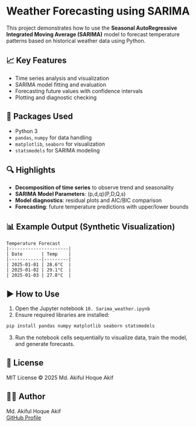 # Weather Forecasting using SARIMA

This project demonstrates how to use the **Seasonal AutoRegressive Integrated Moving Average (SARIMA)** model to forecast temperature patterns based on historical weather data using Python.

## 📈 Key Features
- Time series analysis and visualization
- SARIMA model fitting and evaluation
- Forecasting future values with confidence intervals
- Plotting and diagnostic checking

## 🧪 Packages Used
- Python 3
- `pandas`, `numpy` for data handling
- `matplotlib`, `seaborn` for visualization
- `statsmodels` for SARIMA modeling


## 🔍 Highlights

- **Decomposition of time series** to observe trend and seasonality
- **SARIMA Model Parameters**: (p,d,q)(P,D,Q,s)
- **Model diagnostics**: residual plots and AIC/BIC comparison
- **Forecasting**: future temperature predictions with upper/lower bounds

## 📊 Example Output (Synthetic Visualization)
```
Temperature Forecast
|----------------------|
| Date       | Temp    |
|------------|---------|
| 2025-01-01 | 28.6°C  |
| 2025-01-02 | 29.1°C  |
| 2025-01-03 | 27.8°C  |
```

## ▶️ How to Use

1. Open the Jupyter notebook `10. Sarima_weather.ipynb`
2. Ensure required libraries are installed:
```bash
pip install pandas numpy matplotlib seaborn statsmodels
```
3. Run the notebook cells sequentially to visualize data, train the model, and generate forecasts.

## 📄 License
MIT License © 2025 Md. Akiful Hoque Akif

## 🙋‍♂️ Author
Md. Akiful Hoque Akif  
[GitHub Profile](https://github.com/mdakif5717)
